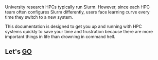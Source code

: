University research HPCs typically run Slurm. However, since each HPC team often configures Slurm differently, users face learning curve every time they switch to a new system.

This documentation is designed to get you up and running with HPC systems quickly to save your time and frustration because there are more important things in life than drowning in command hell.

## Let's [GO](https://jldz9.github.io/HPC-cheatsheet/)